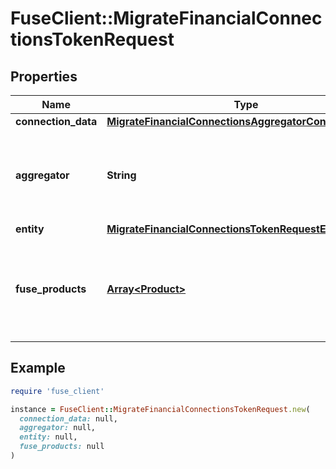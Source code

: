 # FuseClient::MigrateFinancialConnectionsTokenRequest

## Properties

| Name | Type | Description | Notes |
| ---- | ---- | ----------- | ----- |
| **connection_data** | [**MigrateFinancialConnectionsAggregatorConnectionData**](MigrateFinancialConnectionsAggregatorConnectionData.md) |  |  |
| **aggregator** | **String** | The aggregator being migrated (either &#39;plaid&#39;, &#39;mx&#39; or &#39;teller). |  |
| **entity** | [**MigrateFinancialConnectionsTokenRequestEntity**](MigrateFinancialConnectionsTokenRequestEntity.md) |  |  |
| **fuse_products** | [**Array&lt;Product&gt;**](Product.md) | A list of Fuse products that the migrated connection will have access to. |  |

## Example

```ruby
require 'fuse_client'

instance = FuseClient::MigrateFinancialConnectionsTokenRequest.new(
  connection_data: null,
  aggregator: null,
  entity: null,
  fuse_products: null
)
```


